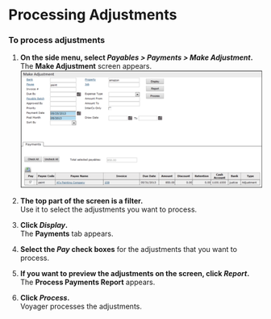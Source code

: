# Processing Adjustments

### To process adjustments

1. **On the side menu, select _Payables > Payments > Make Adjustment_.** The **Make Adjustment** screen appears.
   ![Make Adjustment Screen](images/payables.11.31.1.png)

2. **The top part of the screen is a filter.**  
   Use it to select the adjustments you want to process.

3. **Click _Display_.**  
   The **Payments** tab appears.

4. **Select the _Pay_ check boxes** for the adjustments that you want to process.

5. **If you want to preview the adjustments on the screen, click _Report_.**  
   The **Process Payments Report** appears.

6. **Click _Process_.**  
   Voyager processes the adjustments.
